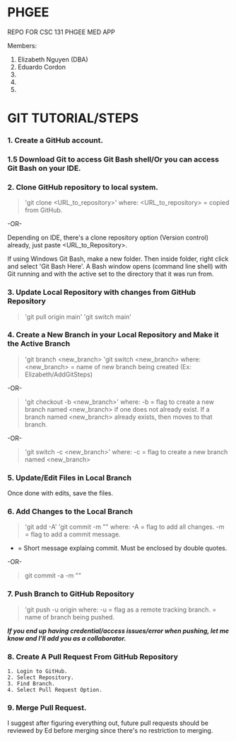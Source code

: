 # PHGEE
REPO FOR CSC 131 PHGEE MED APP

Members:
1. Elizabeth Nguyen (DBA)
2. Eduardo Cordon
3. 
4.
5.


# GIT TUTORIAL/STEPS



### 1. Create a GitHub account.

### 1.5 Download Git to access Git Bash shell/Or you can access Git Bash on your IDE.

### 2. Clone GitHub repository to local system.
> 'git clone <URL_to_repository>'
> where:
> <URL_to_repository> = copied from GitHub.

-OR-

Depending on IDE, there's a clone repository option (Version control) already, just paste <URL_to_Repository>.

If using Windows Git Bash, make a new folder.  Then inside folder, right click and select 'Git Bash Here'.  A Bash window opens (command line shell) with Git running and with the active set to the directory that it was run from.

### 3. Update Local Repository with changes from GitHub Repository
> 'git pull origin main'
> 'git switch main'

### 4. Create a New Branch in your Local Repository and Make it the Active Branch
> 'git branch <new_branch>
> 'git switch <new_branch>
> where:
> <new_branch> = name of new branch being created (Ex: Elizabeth/AddGitSteps)

-OR-

> 'git checkout -b <new_branch>'
> where:
> -b = flag to create a new branch named <new_branch> if one does not already exist.  If a branch named <new_branch> already exists, then moves to that branch.

-OR-

> 'git switch -c <new_branch>'
> where:
> -c = flag to create a new branch named <new_branch>

### 5. Update/Edit Files in Local Branch
Once done with edits, save the files.

### 6. Add Changes to the Local Branch
> 'git add -A'
> 'git commit -m "<msg>"
> where:
> -A = flag to add all changes.
> -m = flag to add a commit message.
- <msg> = Short message explaing commit.  Must be enclosed by double quotes.

-OR-

> git commit -a -m "<msg>"

### 7. Push Branch to GitHub Repository
> 'git push -u origin <branch>
> where:
> -u = flag as a remote tracking branch.
> <branch> = name of branch being pushed.

***If you end up having credential/access issues/error when pushing, let me know and I'll add you as a collaborator.***

### 8. Create A Pull Request From GitHub Repository

    1. Login to GitHub.
    2. Select Repository.
    3. Find Branch.
    4. Select Pull Request Option.

### 9.  Merge Pull Request.
I suggest after figuring everything out, future pull requests should be reviewed by Ed before merging since there's no restriction to merging.
